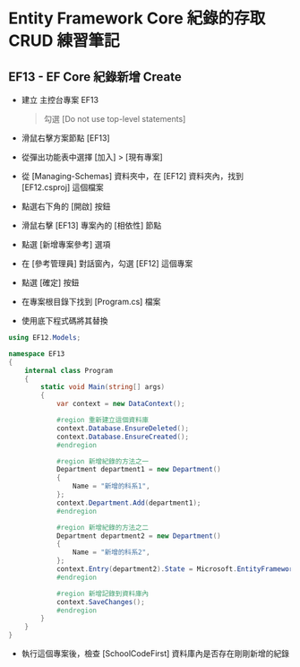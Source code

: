 # Entity Framework Core 紀錄的存取 CRUD 練習筆記

## EF13 - EF Core 紀錄新增 Create

* 建立 主控台專案 EF13

  > 勾選 [Do not use top-level statements]

* 滑鼠右擊方案節點 [EF13]
* 從彈出功能表中選擇 [加入] > [現有專案]
* 從 [Managing-Schemas] 資料夾中，在 [EF12] 資料夾內，找到 [EF12.csproj] 這個檔案
* 點選右下角的 [開啟] 按鈕
* 滑鼠右擊 [EF13] 專案內的 [相依性] 節點
* 點選 [新增專案參考] 選項
* 在 [參考管理員] 對話窗內，勾選 [EF12] 這個專案
* 點選 [確定] 按鈕
* 在專案根目錄下找到 [Program.cs] 檔案
* 使用底下程式碼將其替換

```csharp
using EF12.Models;

namespace EF13
{
    internal class Program
    {
        static void Main(string[] args)
        {
            var context = new DataContext();

            #region 重新建立這個資料庫
            context.Database.EnsureDeleted();
            context.Database.EnsureCreated();
            #endregion

            #region 新增紀錄的方法之一
            Department department1 = new Department()
            {
                Name = "新增的科系1",
            };
            context.Department.Add(department1);
            #endregion

            #region 新增紀錄的方法之二
            Department department2 = new Department()
            {
                Name = "新增的科系2",
            };
            context.Entry(department2).State = Microsoft.EntityFrameworkCore.EntityState.Added;
            #endregion

            #region 新增記錄到資料庫內
            context.SaveChanges();
            #endregion
        }
    }
}
```

* 執行這個專案後，檢查 [SchoolCodeFirst] 資料庫內是否存在剛剛新增的紀錄











